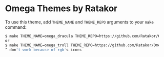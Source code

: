 # Omega Themes by Ratakor

To use this theme, add `THEME_NAME` and `THEME_REPO` arguments to your `make` command:
```bash
$ make THEME_NAME=omega_dracula THEME_REPO=https://github.com/Ratakor/Omega-Themes
or
$ make THEME_NAME=omega_troll THEME_REPO=https://github.com/Ratakor/Omega-Themes
^ don't work because of rgb's icons
```
